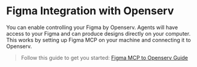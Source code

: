 # Figma Integration with Openserv

You can enable controlling your Figma by Openserv. Agents will have access to your Figma and can produce designs directly on your computer. This works by setting up Figma MCP on your machine and connecting it to Openserv.

> Follow this guide to get you started: [Figma MCP to Openserv Guide](./figma-mcp-to-openserv-guide.pdf)
